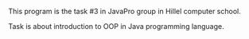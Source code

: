 This program is the task #3 in JavaPro group in Hillel computer school.

Task is about introduction to OOP in Java programming language.